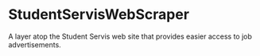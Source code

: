 # StudentServisWebScraper
A layer atop the Student Servis web site that provides easier access to job advertisements.
